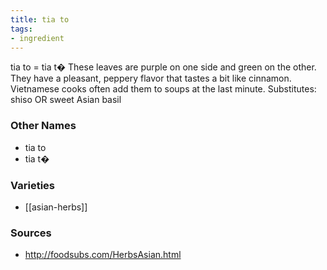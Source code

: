 ```yaml
---
title: tia to
tags:
- ingredient
---
```

tia to = tia t� These leaves are purple on one side and green on the other. They have a pleasant, peppery flavor that tastes a bit like cinnamon. Vietnamese cooks often add them to soups at the last minute. Substitutes: shiso OR sweet Asian basil

### Other Names

* tia to
* tia t�

### Varieties

* [[asian-herbs]]

### Sources
* http://foodsubs.com/HerbsAsian.html
